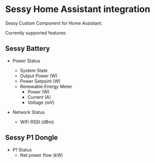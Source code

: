 # Sessy Home Assistant integration
Sessy Custom Component for Home Assistant.

Currently supported features:

Sessy Battery
-------------
- Power Status
  - System State
  - Output Power (W)
  - Power Setpoint (W)
  - Renewable Energy Meter
    - Power (W)
	- Current (A)
	- Voltage (mV)

- Network Status
  - WiFi RSSI (dBm)

Sessy P1 Dongle
---------------
- P1 Status
  - Net power flow (kW)